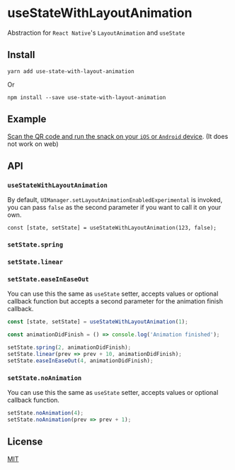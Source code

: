 # useStateWithLayoutAnimation
Abstraction for `React Native`'s `LayoutAnimation` and `useState`

## Install
`yarn add use-state-with-layout-animation`

Or

`npm install --save use-state-with-layout-animation`

## Example

[Scan the QR code and run the snack on your `iOS` or `Android` device](https://snack.expo.io/@iamkarlmarx/usestatewithlayoutanimation). (It does not work on web)

## API

### `useStateWithLayoutAnimation`
By default, `UIManager.setLayoutAnimationEnabledExperimental` is invoked, you can pass `false` as the second parameter if you want to call it on your own.
```
const [state, setState] = useStateWithLayoutAnimation(123, false);
```
### `setState.spring`
### `setState.linear`
### `setState.easeInEaseOut`
You can use this the same as `useState` setter, accepts values or optional callback function but accepts a second parameter for the animation finish callback.
```ts
const [state, setState] = useStateWithLayoutAnimation(1);

const animationDidFinish = () => console.log('Animation finished');

setState.spring(2, animationDidFinish);
setState.linear(prev => prev + 10, animationDidFinish);
setState.easeInEaseOut(4, animationDidFinish);
```

### `setState.noAnimation`
You can use this the same as `useState` setter, accepts values or optional callback function.
```ts
setState.noAnimation(4);
setState.noAnimation(prev => prev + 1);
```


## License
[MIT](https://github.com/karlmarxlopez/useStateWithLayoutAnimation/blob/master/LICENSE)